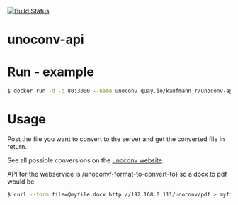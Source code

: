 [![Build Status](https://drone.io/github.com/HeavyHorst/unoconv-api/status.png)](https://drone.io/github.com/HeavyHorst/unoconv-api/latest)

# unoconv-api

# Run - example

```sh
$ docker run -d -p 80:3000 --name unoconv quay.io/kaufmann_r/unoconv-api
```

# Usage

Post the file you want to convert to the server and get the converted file in return.

See all possible conversions on the [unoconv website](http://dag.wiee.rs/home-made/unoconv/).

API for the webservice is /unoconv/{format-to-convert-to} so a docx to pdf would be

```sh
$ curl --form file=@myfile.docx http://192.168.0.111/unoconv/pdf > myfile.pdf
```
